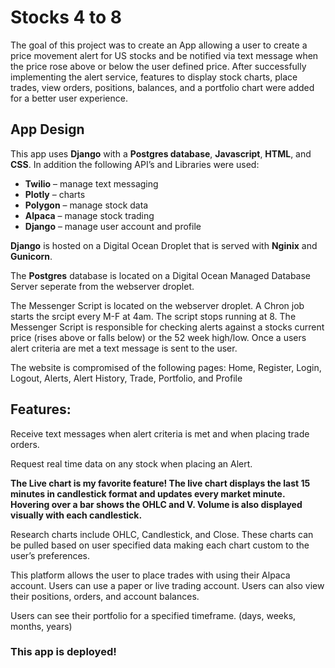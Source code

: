 # Stocks 4 to 8

The goal of this project was to create an App allowing a user to create a price movement alert for US stocks and be notified via text message when the price rose above or below the user defined price. After successfully implementing the alert service, features to display stock charts, place trades, view orders, positions, balances, and a portfolio chart were added for a better user experience.

## App Design

This app uses <b>Django</b> with a <b>Postgres database</b>, <b>Javascript</b>, <b>HTML</b>, and <b>CSS</b>. In addition the following API’s and Libraries were used:


* <b>Twilio</b> – manage text messaging
* <b>Plotly</b> – charts
* <b>Polygon</b> – manage stock data
* <b>Alpaca</b> – manage stock trading
* <b>Django</b> – manage user account and profile 

<b>Django</b> is hosted on a Digital Ocean Droplet that is served with <b>Nginix</b> and <b>Gunicorn</b>. 

The <b>Postgres</b> database is located on a Digital Ocean Managed Database Server seperate from the webserver droplet.

The Messenger Script is located on the webserver droplet. A Chron job starts the srcipt every M-F at 4am. The script stops running at 8. The Messenger Script is responsible for checking alerts against a stocks current price (rises above or falls below) or the 52 week high/low. Once a users alert criteria are met a text message is sent to the user.

The website is compromised of the following pages:
Home, Register, Login, Logout, Alerts, Alert History, Trade, Portfolio, and Profile

## Features:

Receive text messages when alert criteria is met and when placing trade orders.

Request real time data on any stock when placing an Alert.

<b>The Live chart is my favorite feature! The live chart displays the last 15 minutes in candlestick format and updates every market minute. Hovering over a bar shows the OHLC and V. Volume is also displayed visually with each candlestick.</b> 

Research charts include OHLC, Candlestick, and Close. These charts can be pulled based on user specified data making each chart custom to the user’s preferences. 

This platform allows the user to place trades with using their Alpaca account. Users can use a paper or live trading account. Users can also view their positions, orders, and account balances.

Users can see their portfolio for a specified timeframe. (days, weeks, months, years)

### This app is deployed!

